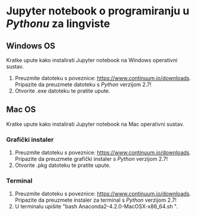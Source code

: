 # Jupyter notebook o programiranju u *Pythonu* za lingviste

## Windows OS

Kratke upute kako instalirati Jupyter notebook na Windows operativni sustav.

1. Preuzmite datoteku s poveznice: https://www.continuum.io/downloads. Pripazite da preuzmete datoteku s *Python* verzijom 2.7!
2. Otvorite .exe datoteku te pratite upute.


## Mac OS

Kratke upute kako instalirati Jupyter notebook na Mac operativni sustav.

### Grafički instaler

1. Preuzmite datoteku s poveznice: https://www.continuum.io/downloads. Pripazite da preuzmete grafički instaler s *Python* verzijom 2.7!
2. Otvorite .pkg datoteku te pratite upute.

### Terminal

1. Preuzmite datoteku s poveznice: https://www.continuum.io/downloads. Pripazite da preuzmete instaler za terminal s *Python* verzijom 2.7!
2. U terminalu upišite "bash Anaconda2-4.2.0-MacOSX-x86_64.sh ".